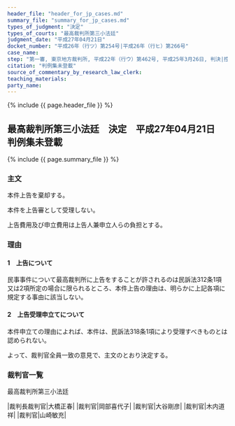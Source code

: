 ```yaml
---
header_file: "header_for_jp_cases.md"
summary_file: "summary_for_jp_cases.md"
types_of_judgment: "決定"
types_of_courts: "最高裁判所第三小法廷"
judgment_date: "平成27年04月21日"
docket_number: "平成26年（行ツ）第254号|平成26年（行ヒ）第266号"
case_name:
step: "第一審, 東京地方裁判所, 平成22年（行ウ）第462号, 平成25年3月26日, 判決|控訴審, 東京高等裁判所, 平成25年（行コ）第187号, 平成26年2月19日, 判決"
citation: "判例集未登載"
source_of_commentary_by_research_law_clerk:
teaching_materials:
party_name:
---
```


{% include {{ page.header_file }}  %}

## 最高裁判所第三小法廷　決定　平成27年04月21日　判例集未登載

{% include {{ page.summary_file }}  %}






### 主文



本件上告を棄却する。

本件を上告審として受理しない。

上告費用及び申立費用は上告人兼申立人らの負担とする。





### 理由



#### 1　上告について

民事事件について最高裁判所に上告をすることが許されるのは民訴法312条1項又は2項所定の場合に限られるところ、本件上告の理由は、明らかに上記各項に規定する事由に該当しない。

#### 2　上告受理申立てについて

本件申立ての理由によれば、本件は、民訴法318条1項により受理すべきものとは認められない。

よって、裁判官全員一致の意見で、主文のとおり決定する。



### 裁判官一覧


最高裁判所第三小法廷

|裁判長裁判官|大橋正春|
|裁判官|岡部喜代子|
|裁判官|大谷剛彦|
|裁判官|木内道祥|
|裁判官|山崎敏充|



